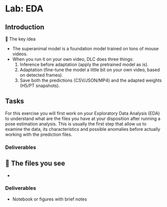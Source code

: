# Lab: EDA

## Introduction

🔑 The key idea

- The superanimal model is a foundation model trained on tons of mouse videos.
- When you run it on your own video, DLC does three things:
  1. Inference before adaptation (apply the pretrained model as is).
  2. Adaptation (fine-tune the model a little bit on your own video, based on detected frames).
  3. Save both the predictions (CSV/JSON/MP4) and the adapted weights (H5/PT snapshots).

## Tasks

For this exercise you will first work on your Exploratory Data Analysis (EDA) to understand what are the files you have at your disposition after running a pose estimation analysis. This is usually the first step that allow us to examine the data, its characteristics and possible anomalies before actually working with the prediction files. 

### Deliverables



## 📂 The files you see

-

### Deliverables

- Notebook or figures with brief notes
